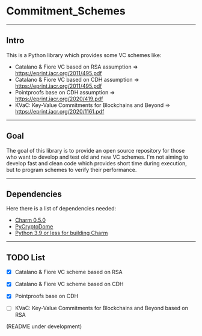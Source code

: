 # Commitment_Schemes
***
## Intro
This is a Python library which provides some VC schemes like:
- Catalano & Fiore VC based on RSA assumption => https://eprint.iacr.org/2011/495.pdf
- Catalano & Fiore VC based on CDH assumption => https://eprint.iacr.org/2011/495.pdf
- Pointproofs base on CDH assumption          => https://eprint.iacr.org/2020/419.pdf
- KVaC: Key-Value Commitments for Blockchains and Beyond => https://eprint.iacr.org/2020/1161.pdf

---
## Goal
The goal of this library is to provide an open source repository for those who want to develop and test old and new VC schemes. I'm not aiming to develop fast and clean code which provides short time during execution,
but to program schemes to verify their performance.

---
## Dependencies
Here there is a list of dependencies needed:
+ [Charm 0.5.0](https://github.com/JHUISI/charm)
+ [PyCryptoDome](https://www.pycryptodome.org/)
+ [Python 3.9 or less for building Charm](https://github.com/deadsnakes)
---
## TODO List
- [x] Catalano & Fiore VC scheme based on RSA
- [x] Catalano & Fiore VC scheme based on CDH
- [x] Pointproofs base on CDH
- [ ]  KVaC: Key-Value Commitments for Blockchains and Beyond based on RSA


  

(README under development)

